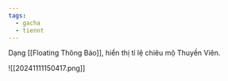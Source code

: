 ```yaml
---
tags:
  - gacha
  - tiennt
---
```

Dạng [[Floating Thông Báo]], hiển thị tỉ lệ chiêu mộ Thuyền Viên. 

![[20241111150417.png]]